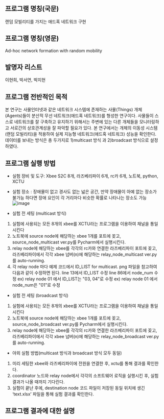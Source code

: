  ## 프로그램 명칭(국문)
   랜덤 모빌리티를 가지는 애드혹 네트워크 구현

 ## 프로그램 명칭(영문)
   Ad-hoc network formation with random mobility

 ## 발명자 리스트
   이현희, 박서연, 박지현
   
## 프로그램 전반적인 목적

본 연구는 사물인터넷과 같은 네트워크 시스템에 존재하는 사물(Things) 개체(Agents)들이 분산적 무선 네트워크(애드혹 네트워크)를 형성한 연구이다. 사물들이 스스로 네트워크를 잘 구축하고 유지하기 위해서는 주변에 있는 다른 개체들을 모니터링하고 서로간의 상호관계성을 잘 파악할 필요가 있다. 본 연구에서는 개체의 이동성 시스템(랜덤 모빌리티)을 적용하여 실제 지능형 네트워크(애드혹 네트워크) 성능을 확인한다.
데이터를 보내는 방식은 총 두가지로 1)multicast 방식 과 2)broadcast 방식으로 설정하였다. 

## 프로그램 실행 방법
 
- 실험 장비 및 도구: Xbee S2C 8개, 라즈베리파이 6개, rc카 6개, 노트북, python, XCTU 
- 실험 장소 : 장애물이 없고 경사도 없는 넓은 공간, 만약 장애물이 아예 없는 장소가 불가능 하다면 장애 요인이 각 거리마다 비슷한 확률로 나타나는 장소도 가능
![image](https://user-images.githubusercontent.com/67427006/93089940-075a9580-f6d7-11ea-9cb2-ad965ce99962.png)

- 실험 전 세팅 (multicast 방식)
1. 실험에 사용되는 모든 8개의 xbee를 XCTU라는 프로그램을 이용하여 채널을 통일시킨다
2. 노트북에 source node에 해당하는 xbee 1개를 포트에 꽂고, source_node_multicast ver.py를 Pycharm에서 실행시킨다.
3. relay node에 해당하는 xbee를 각각의 rc카와 연결한 라즈베리파이 포트에 꽂고, 라즈베리파이에서 각각 xbee 넘버(n)에 해당하는 relay_node_multicast ver.py를 auto-running.
4. 각 relay node 마다 예제 코드에서 ID_LIST for multicast. png 파일을 참고하여 다음과 같이 수정하면 된다.
line 13에서 ID_LIST 수정
line 86에서 node_num 수정
ex) relay node 01 에서 ID_LIST는 "03, 04"로 수정
ex) relay node 01 에서 node_num은 "01"로 수정


- 실험 전 세팅 (broadcast 방식)
1. 실험에 사용되는 모든 8개의 xbee를 XCTU라는 프로그램을 이용하여 채널을 통일시킨다
2. 노트북에 source node에 해당하는 xbee 1개를 포트에 꽂고, source_node_broadcast ver.py를 Pycharm에서 실행시킨다.
3. relay node에 해당하는 xbee를 각각의 rc카와 연결한 라즈베리파이 포트에 꽂고, 라즈베리파이에서 각각 xbee 넘버(n)에 해당하는 relay_node_broadcast ver.py를 auto-running.


- 야외 실험 방법(multicast 방식과 broadcast 방식 모두 동일)
1. 미리 세팅한 xbee와 라즈베리파이에 전원을 연결한 후, xctu를 통해 결과를 확인한다.
2. coordinator 노드와 relay node에서 각각의 소프트웨어 로직을 실행시킨 후, 실험결과가 나올 때까지 기다린다.
3. 실험이 끝난 후에, destination node 코드 파일이 저장된 동일 위치에 생긴 ‘text.xlsx’ 파일을 통해 실험 결과를 확인한다.

## 프로그램 결과에 대한 설명

